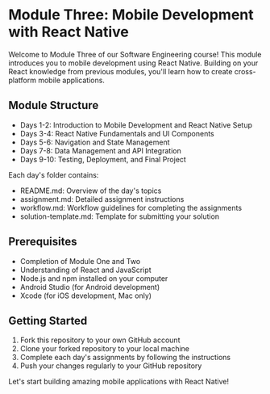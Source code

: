 # Module Three: Mobile Development with React Native

Welcome to Module Three of our Software Engineering course! This module introduces you to mobile development using React Native. Building on your React knowledge from previous modules, you'll learn how to create cross-platform mobile applications.

## Module Structure

- Days 1-2: Introduction to Mobile Development and React Native Setup
- Days 3-4: React Native Fundamentals and UI Components
- Days 5-6: Navigation and State Management
- Days 7-8: Data Management and API Integration
- Days 9-10: Testing, Deployment, and Final Project

Each day's folder contains:
- README.md: Overview of the day's topics
- assignment.md: Detailed assignment instructions
- workflow.md: Workflow guidelines for completing the assignments
- solution-template.md: Template for submitting your solution

## Prerequisites
- Completion of Module One and Two
- Understanding of React and JavaScript
- Node.js and npm installed on your computer
- Android Studio (for Android development)
- Xcode (for iOS development, Mac only)

## Getting Started
1. Fork this repository to your own GitHub account
2. Clone your forked repository to your local machine
3. Complete each day's assignments by following the instructions
4. Push your changes regularly to your GitHub repository

Let's start building amazing mobile applications with React Native!

